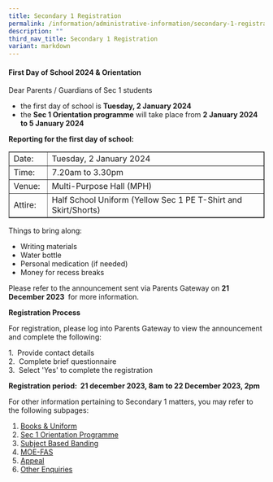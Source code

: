```yaml
---
title: Secondary 1 Registration
permalink: /information/administrative-information/secondary-1-registration/
description: ""
third_nav_title: Secondary 1 Registration
variant: markdown
---
```

<h4><strong>First Day of School 2024 &amp; Orientation</strong></h4>
<p>Dear Parents / Guardians of Sec 1 students</p>
<ul>
<li> the first day of school is <strong>Tuesday, 2 January 2024&nbsp;&nbsp;</strong></li>
	<li>the <strong>Sec 1 Orientation programme</strong> will take place from <strong>2 January 2024 to 5 January 2024&nbsp;</strong>&nbsp;<br></li>
</ul>
<p><strong>Reporting for the first day of school:</strong></p>
<table border="1" style="border-collapse: collapse; width: 100%;">
<tbody>
<tr>
<td style="width: 15%;">Date:</td>
<td style="width: 85%;">Tuesday, 2 January 2024</td>
</tr>
<tr>
<td style="width: 15%;">Time:</td>
<td style="width: 85%;">7.20am to 3.30pm</td>
</tr>
<tr>
<td style="width: 15%;">Venue:</td>
<td style="width: 85%;">Multi-Purpose Hall (MPH)</td>
</tr>
<tr>
<td style="width: 15%;">Attire:</td>
<td style="width: 85%;">Half School Uniform (Yellow Sec 1 PE T-Shirt and Skirt/Shorts)</td>
</tr>
</tbody>
</table>
<p>Things to bring along:</p>
<ul>
<li>Writing materials</li>
<li>Water bottle</li>
<li>Personal medication (if needed)</li>
<li>Money for recess breaks</li>
</ul>
<p>Please refer to the announcement sent via Parents Gateway on&nbsp;<strong>21 December 2023&nbsp;</strong> for more information.</p>
<p><strong>Registration Process</strong></p>
<p>For registration, please log into Parents Gateway to view the announcement and complete the following:</p>1.&nbsp; Provide contact details<br>
2.&nbsp; Complete brief questionnaire<br>
3.&nbsp; Select 'Yes' to complete the registration<p></p>

<strong>Registration period:&nbsp;  21 december 2023, 8am to 22 December 2023, 2pm</strong>
<p>For other information pertaining to Secondary 1 matters, you may refer to the following subpages:</p>
<ol>
<li><a rel="noopener" href="/information/administrative-information/secondary-1-registration/books-n-uniforms">Books &amp; Uniform</a></li>
<li><a rel="noopener" href="/information/administrative-information/secondary-1-registration/sec-1-orientation-programme">Sec 1 Orientation Programme</a></li>
<li><a rel="noopener" href="/information/administrative-information/secondary-1-registration/subject-based-banding">Subject Based Banding</a></li>
<li><a rel="noopener" href="/information/administrative-information/secondary-1-registration/moe-fas">MOE-FAS</a></li>
<li><a rel="noopener" href="/information/administrative-information/secondary-1-registration/appeal">Appeal</a></li>
<li><a rel="noopener" href="/information/administrative-information/secondary-1-registration/other-enquiries">Other Enquiries</a></li>
</ol>